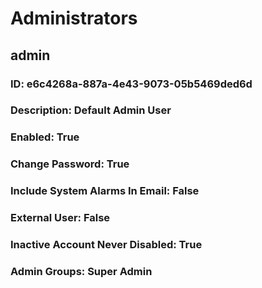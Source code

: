 # Administrators
## admin
### ID: e6c4268a-887a-4e43-9073-05b5469ded6d
### Description: Default Admin User
### Enabled: True
### Change Password: True
### Include System Alarms In Email: False
### External User: False
### Inactive Account Never Disabled: True
### Admin Groups: Super Admin